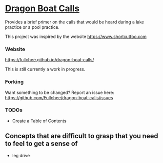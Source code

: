# [Dragon Boat Calls](https://fullchee.github.io/dragon-boat-calls/)

Provides a brief primer on the calls that would be heard during a lake practice or a pool practice.

This project was inspired by the website https://www.shortcutfoo.com

### Website
https://fullchee.github.io/dragon-boat-calls/

This is still currently a work in progress.

### Forking
Want something to be changed? Report an issue here: https://github.com/Fullchee/dragon-boat-calls/issues

### TODOs
* Create a Table of Contents
## Concepts that are difficult to grasp that you need to feel to get a sense of
* leg drive
